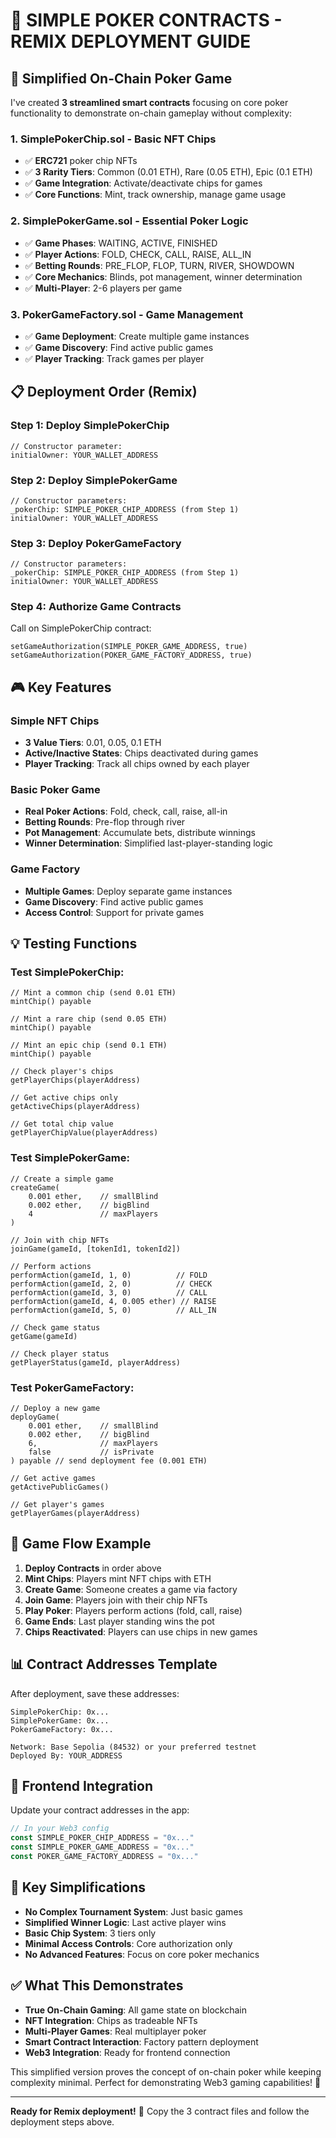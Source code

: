 # 🎯 SIMPLE POKER CONTRACTS - REMIX DEPLOYMENT GUIDE

## 🚀 Simplified On-Chain Poker Game

I've created **3 streamlined smart contracts** focusing on core poker functionality to demonstrate on-chain gameplay without complexity:

### **1. SimplePokerChip.sol** - Basic NFT Chips
- ✅ **ERC721** poker chip NFTs
- ✅ **3 Rarity Tiers**: Common (0.01 ETH), Rare (0.05 ETH), Epic (0.1 ETH)
- ✅ **Game Integration**: Activate/deactivate chips for games
- ✅ **Core Functions**: Mint, track ownership, manage game usage

### **2. SimplePokerGame.sol** - Essential Poker Logic
- ✅ **Game Phases**: WAITING, ACTIVE, FINISHED
- ✅ **Player Actions**: FOLD, CHECK, CALL, RAISE, ALL_IN
- ✅ **Betting Rounds**: PRE_FLOP, FLOP, TURN, RIVER, SHOWDOWN
- ✅ **Core Mechanics**: Blinds, pot management, winner determination
- ✅ **Multi-Player**: 2-6 players per game

### **3. PokerGameFactory.sol** - Game Management
- ✅ **Game Deployment**: Create multiple game instances
- ✅ **Game Discovery**: Find active public games
- ✅ **Player Tracking**: Track games per player

## 📋 Deployment Order (Remix)

### **Step 1: Deploy SimplePokerChip**
```solidity
// Constructor parameter:
initialOwner: YOUR_WALLET_ADDRESS
```

### **Step 2: Deploy SimplePokerGame**
```solidity
// Constructor parameters:
_pokerChip: SIMPLE_POKER_CHIP_ADDRESS (from Step 1)
initialOwner: YOUR_WALLET_ADDRESS
```

### **Step 3: Deploy PokerGameFactory**
```solidity
// Constructor parameters:
_pokerChip: SIMPLE_POKER_CHIP_ADDRESS (from Step 1)
initialOwner: YOUR_WALLET_ADDRESS
```

### **Step 4: Authorize Game Contracts**
Call on SimplePokerChip contract:
```solidity
setGameAuthorization(SIMPLE_POKER_GAME_ADDRESS, true)
setGameAuthorization(POKER_GAME_FACTORY_ADDRESS, true)
```

## 🎮 Key Features

### **Simple NFT Chips**
- **3 Value Tiers**: 0.01, 0.05, 0.1 ETH
- **Active/Inactive States**: Chips deactivated during games
- **Player Tracking**: Track all chips owned by each player

### **Basic Poker Game**
- **Real Poker Actions**: Fold, check, call, raise, all-in
- **Betting Rounds**: Pre-flop through river
- **Pot Management**: Accumulate bets, distribute winnings
- **Winner Determination**: Simplified last-player-standing logic

### **Game Factory**
- **Multiple Games**: Deploy separate game instances
- **Game Discovery**: Find active public games
- **Access Control**: Support for private games

## 💡 Testing Functions

### **Test SimplePokerChip:**
```solidity
// Mint a common chip (send 0.01 ETH)
mintChip() payable

// Mint a rare chip (send 0.05 ETH)
mintChip() payable

// Mint an epic chip (send 0.1 ETH)
mintChip() payable

// Check player's chips
getPlayerChips(playerAddress)

// Get active chips only
getActiveChips(playerAddress)

// Get total chip value
getPlayerChipValue(playerAddress)
```

### **Test SimplePokerGame:**
```solidity
// Create a simple game
createGame(
    0.001 ether,    // smallBlind
    0.002 ether,    // bigBlind
    4               // maxPlayers
)

// Join with chip NFTs
joinGame(gameId, [tokenId1, tokenId2])

// Perform actions
performAction(gameId, 1, 0)          // FOLD
performAction(gameId, 2, 0)          // CHECK
performAction(gameId, 3, 0)          // CALL
performAction(gameId, 4, 0.005 ether) // RAISE
performAction(gameId, 5, 0)          // ALL_IN

// Check game status
getGame(gameId)

// Check player status
getPlayerStatus(gameId, playerAddress)
```

### **Test PokerGameFactory:**
```solidity
// Deploy a new game
deployGame(
    0.001 ether,    // smallBlind
    0.002 ether,    // bigBlind
    6,              // maxPlayers
    false           // isPrivate
) payable // send deployment fee (0.001 ETH)

// Get active games
getActivePublicGames()

// Get player's games
getPlayerGames(playerAddress)
```

## 🔧 Game Flow Example

1. **Deploy Contracts** in order above
2. **Mint Chips**: Players mint NFT chips with ETH
3. **Create Game**: Someone creates a game via factory
4. **Join Game**: Players join with their chip NFTs
5. **Play Poker**: Players perform actions (fold, call, raise)
6. **Game Ends**: Last player standing wins the pot
7. **Chips Reactivated**: Players can use chips in new games

## 📊 Contract Addresses Template

After deployment, save these addresses:

```
SimplePokerChip: 0x...
SimplePokerGame: 0x...
PokerGameFactory: 0x...

Network: Base Sepolia (84532) or your preferred testnet
Deployed By: YOUR_ADDRESS
```

## 🎯 Frontend Integration

Update your contract addresses in the app:
```typescript
// In your Web3 config
const SIMPLE_POKER_CHIP_ADDRESS = "0x..."
const SIMPLE_POKER_GAME_ADDRESS = "0x..."
const POKER_GAME_FACTORY_ADDRESS = "0x..."
```

## 🚨 Key Simplifications

- **No Complex Tournament System**: Just basic games
- **Simplified Winner Logic**: Last active player wins
- **Basic Chip System**: 3 tiers only
- **Minimal Access Controls**: Core authorization only
- **No Advanced Features**: Focus on core poker mechanics

## ✅ What This Demonstrates

- **True On-Chain Gaming**: All game state on blockchain
- **NFT Integration**: Chips as tradeable NFTs
- **Multi-Player Games**: Real multiplayer poker
- **Smart Contract Interaction**: Factory pattern deployment
- **Web3 Integration**: Ready for frontend connection

This simplified version proves the concept of on-chain poker while keeping complexity minimal. Perfect for demonstrating Web3 gaming capabilities! 🎲

---

**Ready for Remix deployment!** 🚀 Copy the 3 contract files and follow the deployment steps above.